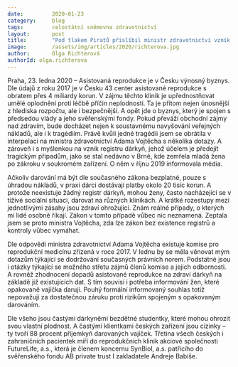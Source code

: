 ```yaml
---
date:         2020-01-23
category:     blog
tags:         celostátní sněmovna zdravotnictví
layout:       post
title:        "Pod tlakem Piratů přislíbil ministr zdravotnictví vznik registru dárkyň vajíček"
image:        /assets/img/articles/2020/richterova.jpg
author:       Olga Richterová
authorId: olga.richterova
---
```


 

Praha, 23. ledna 2020 – Asistovaná reprodukce je v Česku výnosný byznys. Dle údajů z roku 2017 je v Česku 43 center asistované reprodukce s obratem přes 4 miliardy korun. V zájmu těchto klinik je upřednostňovat umělé oplodnění proti léčbě příčin neplodnosti. Ta je přitom nejen únosnější z hlediska rozpočtu, ale i bezpečnější. A opět jde o byznys, který je spojen s předsedou vlády a jeho svěřenskými fondy. Pokud převáží obchodní zájmy nad zdravím, bude docházet nejen k soustavnému navyšování veřejných nákladů, ale i k tragédiím. Právě kvůli jedné tragédii jsem se obrátila v interpelaci na ministra zdravotnictví Adama Vojtěcha s několika dotazy. A zároveň i s myšlenkou na vznik registru dárkyň, jehož účelem je předejít tragickým případům, jako se stal nedávno v Brně, kde zemřela mladá žena po zákroku v soukromém zařízení. O něm v říjnu 2019 informovala média.

 

Ačkoliv darování má být dle současného zákona bezplatné, pouze s úhradou nákladů, v praxi dárci dostávají platby okolo 20 tisíc korun. A protože neexistuje žádný registr dárkyň, mohou ženy, často nacházející se v tíživé sociální situaci, darovat na různých klinikách. A krátké rozestupy mezi jednotlivými zásahy jsou zdraví ohrožující. Znám reálné případy, o kterých mi lidé osobně říkají. Zákon v tomto případě vůbec nic neznamená. Zeptala jsem se proto ministra Vojtěcha, zda lze zákon bez existence registrů a kontroly vůbec vymáhat.

 

Dle odpovědi ministra zdravotnictví Adama Vojtěcha existuje komise pro reprodukční medicínu zřízená v roce 2017. V lednu by se měla věnovat mým dotazům týkající se dodržování současných právních norem. Podstatné jsou i otázky týkající se možného střetu zájmů členů komise a jejich odbornosti. A rovněž zhodnocení dopadů asistované reprodukce na zdraví dárkyň na základě již existujících dat. S tím souvisí i potřeba informování žen, které opakovaně vajíčka darují. Pouhý formální informovaný souhlas totiž nepovažuji za dostatečnou záruku proti rizikům spojeným s opakovaným darováním.

 

Dle všeho jsou častými dárkyněmi bezdětné studentky, které mohou ohrozit svou vlastní plodnost. A častými klientkami českých zařízení jsou cizinky – ty tvoří 88 procent příjemkyň darovaných vajíček. Třetina všech českých i zahraničních pacientek míří do reprodukčních klinik akciové společnosti FutureLife, a.s., která je členem koncernu SynBiol, a.s. patřícího do svěřenského fondu AB private trust I zakladatele Andreje Babiše. 
